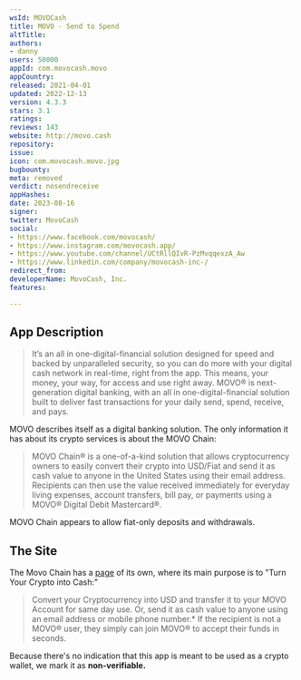 ```yaml
---
wsId: MOVOCash
title: MOVO - Send to Spend
altTitle: 
authors:
- danny
users: 50000
appId: com.movocash.movo
appCountry: 
released: 2021-04-01
updated: 2022-12-13
version: 4.3.3
stars: 3.1
ratings: 
reviews: 143
website: http://movo.cash
repository: 
issue: 
icon: com.movocash.movo.jpg
bugbounty: 
meta: removed
verdict: nosendreceive
appHashes: 
date: 2023-08-16
signer: 
twitter: MovoCash
social:
- https://www.facebook.com/movocash/
- https://www.instagram.com/movocash.app/
- https://www.youtube.com/channel/UCtRllQIvR-PzMvqqexzA_Aw
- https://www.linkedin.com/company/movocash-inc-/
redirect_from: 
developerName: MovoCash, Inc.
features: 

---
```


## App Description

> It’s an all in one-digital-financial solution designed for speed and backed by unparalleled security, so you can do more with your digital cash network in real-time, right from the app. This means, your money, your way, for access and use right away. MOVO® is next-generation digital banking, with an all in one-digital-financial solution built to deliver fast transactions for your daily send, spend, receive, and pays.

MOVO describes itself as a digital banking solution. The only information it has about its crypto services is about the MOVO Chain:

> MOVO Chain® is a one-of-a-kind solution that allows cryptocurrency owners to easily convert their crypto into USD/Fiat and send it as cash value to anyone in the United States using their email address. Recipients can then use the value received immediately for everyday living expenses, account transfers, bill pay, or payments using a MOVO® Digital Debit Mastercard®.

MOVO Chain appears to allow fiat-only deposits and withdrawals.

## The Site

The Movo Chain has a [page](https://www.movochain.com/send-money) of its own, where its main purpose is to "Turn Your Crypto into Cash:"

> Convert your Cryptocurrency into USD and transfer it to your MOVO Account for same day use. Or, send it as cash value to anyone using an email address or mobile phone number.* If the recipient is not a MOVO® user, they simply can join MOVO® to accept their funds in seconds.

Because there's no indication that this app is meant to be used as a crypto wallet, we mark it as **non-verifiable.**
